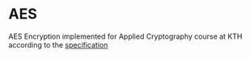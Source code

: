 # AES

AES Encryption implemented for Applied Cryptography course at KTH according to the [specification](https://nvlpubs.nist.gov/nistpubs/FIPS/NIST.FIPS.197.pdf)
